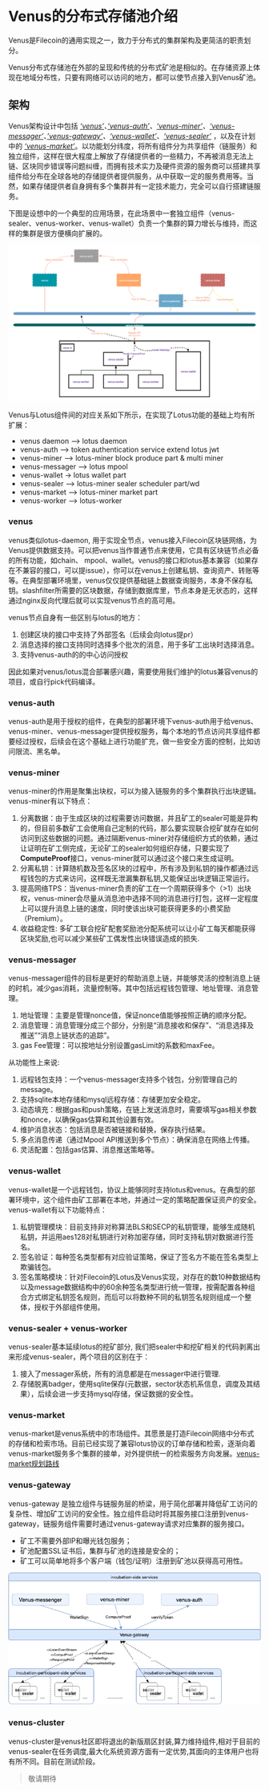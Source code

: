 # Venus的分布式存储池介绍

Venus是Filecoin的通用实现之一，致力于分布式的集群架构及更简洁的职责划分。

Venus分布式存储池在外部的呈现和传统的分布式矿池是相似的。在存储资源上体现在地域分布性，只要有网络可以访问的地方，都可以使节点接入到Venus矿池。

## 架构

Venus架构设计中包括 *[‘venus’](https://github.com/filecoin-project/venus)、[’venus-auth’](https://github.com/filecoin-project/venus-auth)、[‘venus-miner’](https://github.com/filecoin-project/venus-miner)、[‘venus-messager’](https://github.com/filecoin-project/venus-messager)、[’venus-gateway’](https://github.com/ipfs-force-community/venus-gateway)、[‘venus-wallet’](https://github.com/filecoin-project/venus-wallet)、[‘venus-sealer’](https://github.com/filecoin-project/venus-sealer)* ，以及在计划中的 *[‘venus-market’](https://github.com/filecoin-project/venus-market)*。以功能划分纬度，将所有组件分为共享组件（链服务）和独立组件，这样在很大程度上解放了存储提供者的一些精力，不再被消息无法上链、区块同步错误等问题纠缠，而拥有技术实力及硬件资源的服务商可以搭建共享组件给分布在全球各地的存储提供者提供服务，从中获取一定的服务费用等。当然，如果存储提供者自身拥有多个集群并有一定技术能力，完全可以自行搭建链服务。

下图是设想中的一个典型的应用场景，在此场景中一套独立组件（venus-sealer、venus-worker、venus-wallet）负责一个集群的算力增长与维持，而这样的集群是很方便横向扩展的。

![](../../.vuepress/public/venus-cluster.png)
 
Venus与Lotus组件间的对应关系如下所示，在实现了Lotus功能的基础上均有所扩展：

*  venus daemon --> lotus daemon
*  venus-auth --> token authentication service extend lotus jwt
*  venus-miner --> lotus-miner block produce part & multi miner
*  venus-messager --> lotus mpool
*  venus-wallet -> lotus wallet part
*  venus-sealer --> lotus-miner sealer scheduler part/wd
*  venus-market --> lotus-miner market part
*  venus-worker --> lotus-worker

### venus

venus类似lotus-daemon, 用于实现全节点，venus接入Filecoin区块链网络，为Venus提供数据支持。可以把venus当作普通节点来使用，它具有区块链节点必备的所有功能，如chain、 mpool、wallet。venus的接口和lotus基本兼容（如果存在不兼容的接口，可以提issue），你可以在venus上创建私钥、查询资产、转账等等。在典型部署环境里，venus仅仅提供基础链上数据查询服务，本身不保存私钥。slashfilter所需要的区块数据，存储到数据库里，节点本身是无状态的，这样通过nginx反向代理后就可以实现venus节点的高可用。

venus节点自身有一些区别与lotus的地方：

1. 创建区块的接口中支持了外部签名（后续会向lotus提pr）
2. 消息选择的接口支持同时选择多个批次的消息，用于多矿工出块时选择消息。
3. 支持venus-auth的的中心访问授权
   
因此如果对venus/lotus混合部署感兴趣，需要使用我们维护的lotus兼容venus的项目，或自行pick代码编译。


### venus-auth

venus-auth是用于授权的组件，在典型的部署环境下venus-auth用于给venus、venus-miner、venus-messager提供授权服务，每个本地的节点访问共享组件都要经过授权，后续会在这个基础上进行功能扩充，做一些安全方面的控制，比如访问限流、黑名单。

### venus-miner

venus-miner的作用是聚集出块权，可以为接入链服务的多个集群执行出块逻辑。venus-miner有以下特点：

1. 分离数据：由于生成区块的过程需要访问数据，并且矿工的sealer可能是异构的，但目前多数矿工会使用自己定制的代码，那么要实现联合挖矿就存在如何访问到这些数据的问题。通过隔断venus-miner对存储组织方式的依赖，通过让证明在矿工侧完成，无论矿工的sealer如何组织存储，只要实现了**ComputeProof**接口，venus-miner就可以通过这个接口来生成证明。
2. 分离私钥：计算随机数及签名区块的过程中，所有涉及到私钥的操作都通过远程钱包的方式来访问，这样既无泄漏集群私钥,又能保证出块逻辑正常运行。
3. 提高网络TPS：当venus-miner负责的矿工在一个周期获得多个（>1）出块权，venus-miner会尽量从消息池中选择不同的消息进行打包，这样一定程度上可以提升消息上链的速度，同时使该出块可能获得更多的小费奖励（Premium）。
4. 收益稳定性: 多矿工联合挖矿配套奖励池分配系统可以让小矿工每天都能获得区块奖励,也可以减少某些矿工偶发性出块错误造成的损失.

### venus-messager

venus-messager组件的目标是更好的帮助消息上链，并能够灵活的控制消息上链的时机，减少gas消耗，流量控制等。其中包括远程钱包管理、地址管理、消息管理。 

1. 地址管理：主要是管理nonce值，保证nonce值能够按照正确的顺序分配。
2. 消息管理：消息管理分成三个部分，分别是“消息接收和保存”、“消息选择及推送”“消息上链状态的追踪”。
3. gas Fee管理：可以按地址分别设置gasLimit的系数和maxFee。

从功能性上来说:
1. 远程钱包支持：一个venus-messager支持多个钱包，分别管理自己的message。
2. 支持sqlite本地存储和mysql远程存储：存储更加安全稳定。
3. 动态填充：根据gas和push策略，在链上发送消息时，需要填写gas相关参数和nonce，以确保gas估算和其他设置有效。
4. 维护消息状态：包括消息是否被链接和替换，保存执行结果。
5. 多点消息传递（通过Mpool API推送到多个节点）：确保消息在网络上传播。
6. 灵活配置：包括gas估算、消息推送策略等。

### venus-wallet

venus-wallet是一个远程钱包，协议上能够同时支持lotus和venus。在典型的部署环境中，这个组件由矿工部署在本地，并通过一定的策略配置保证资产的安全。venus-wallet有以下功能特点：

1. 私钥管理模块：目前支持非对称算法BLS和SECP的私钥管理，能够生成随机私钥，并运用aes128对私钥进行对称加密存储，同时支持私钥对数据进行签名。
2. 签名验证：每种签名类型都有对应验证策略，保证了签名方不能在签名类型上欺骗钱包。
3. 签名策略模块：针对Filecoin的Lotus及Venus实现，对存在的数10种数据结构以及message数据结构中的60余种签名类型进行统一管理，按需配置各种组合方式绑定私钥签名规则，而后可以将数种不同的私钥签名规则组成一个整体，授权于外部组件使用。

### venus-sealer + venus-worker

venus-sealer基本延续lotus的挖矿部分, 我们把sealer中和挖矿相关的代码剥离出来形成venus-sealer，两个项目的区别在于：

1. 接入了messager系统，所有的消息都是在messager中进行管理.
2. 存储脱离badger，使用sqlite保存(元数据，sector状态机系信息，调度及其结果），后续会进一步支持mysql存储，保证数据的安全性。

### venus-market

venus-market是venus系统中的市场组件。其愿景是打造Filecoin网络中分布式的存储和检索市场。目前已经实现了兼容lotus协议的订单存储和检索，逐渐向着venus-market服务多个集群的接单，对外提供统一的检索服务方向发展。[venus-market规划路线](https://github.com/filecoin-project/venus/blob/master/documentation/venus-market%20module%20design%20%26%20roadmap.md)

### venus-gateway

venus-gateway 是独立组件与链服务层的桥梁，用于简化部署并降低矿工访问的复杂性、增加矿工访问的安全性。独立组件启动时将其服务接口注册到venus-gateway，链服务组件需要时通过venus-gateway请求对应集群的服务接口。

- 矿工不需要外部IP和曝光钱包服务；
- 矿池配置SSL证书后，集群与矿池的连接是安全的；
- 矿工可以简单地将多个客户端（钱包/证明）注册到矿池以获得高可用性。

![venus-gateway](../../../docs/.vuepress/public/venus-gateway-system-design.png)

### venus-cluster

venus-cluster是venus社区即将退出的新版扇区封装,算力维持组件,相对于目前的venus-sealer在任务调度,最大化系统资源方面有一定优势,其面向的主体用户也将有所不同。目前在测试阶段。

> 敬请期待
